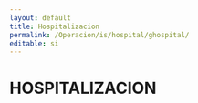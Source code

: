 ```yaml
---
layout: default
title: Hospitalizacion
permalink: /Operacion/is/hospital/ghospital/
editable: si
---
```


# HOSPITALIZACION

